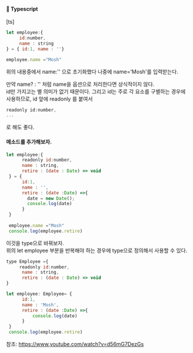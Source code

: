 #### 🍎 Typescript

[ts]
```js
let employee:{
     id:number,
     name : string
} = { id:1, name : ''}

employee.name ="Mosh"

```
위의 내용중에서 name:'' 으로 초기화했다  나중에 name='Mosh'를 입력받는다.  

만약 name? : '' 처럼 name을 옵션으로 처리한다면 상식적이지 않다.   
id만 가지고는 별 의미가 없기 때문이다. 그리고 id는 주로 각 요소를 구별하는 경우에 사용하므로, 
id 앞에 readonly 를 붙여서  
```js  
readonly id:number,
... 
```
로 해도 좋다.  

#### 메소드를 추가해보자.
```js
let employee:{
      readonly id:number,
      name : string,
      retire : (date : Date) => void
 } = { 
      id:1, 
      name : '',
      retire : (date :Date) =>{
        date = new Date();
        console.log(date)
      }
 }
 
 employee.name ="Mosh"
 console.log(employee.retire)

```

이것을 type으로 바꿔보자.   
위의 let employee 부분을 반복해야 하는 경우에 type으로 정의해서 사용할 수 있다.   


```js
type Employee ={
     readonly id:number,
      name : string,
      retire : (date : Date) => void
}

let employee: Employee= {
      id:1, 
      name : 'Mosh',
      retire : (date :Date) =>{
          console.log(date)
      }
 }
 console.log(employee.retire)

```










참조: https://www.youtube.com/watch?v=d56mG7DezGs


